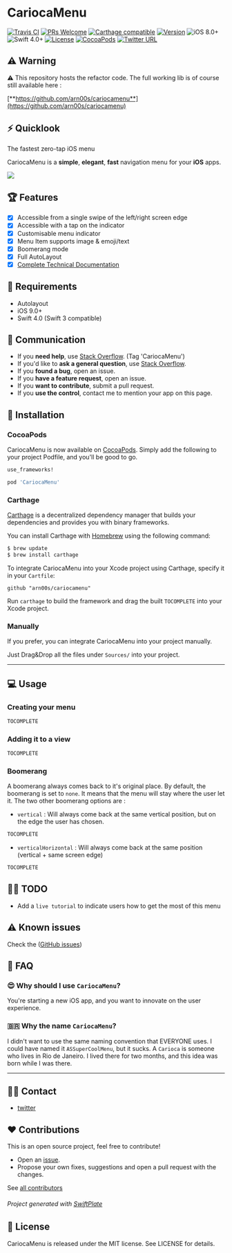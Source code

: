 # CariocaMenu

[![Travis CI](https://img.shields.io/travis/arn00s/cariocamenu_refactor.svg)](https://img.shields.io/travis/arn00s/cariocamenu_refactor.svg)
[![PRs Welcome](https://img.shields.io/badge/PRs-welcome-brightgreen.svg)](http://makeapullrequest.com)
[![Carthage compatible](https://img.shields.io/badge/Carthage-Compatible-brightgreen.svg?style=flat)](https://github.com/Carthage/Carthage)
[![Version](https://img.shields.io/cocoapods/v/Hero.svg?style=flat)](http://cocoapods.org/pods/Hero)
![iOS 8.0+](https://img.shields.io/badge/iOS-8.0%2B-blue.svg)
![Swift 4.0+](https://img.shields.io/badge/Swift-4.0%2B-orange.svg)
[![License](https://img.shields.io/cocoapods/l/Hero.svg?style=flat)](https://github.com/arn00s/cariocamenu_refactor/blob/master/LICENSE?raw=true)
[![CocoaPods](https://img.shields.io/cocoapods/dt/CariocaMenu.svg)]()
[![Twitter URL](https://img.shields.io/twitter/url/https/github.com/arn00s/cariocamenu.svg?style=social)](https://twitter.com/intent/tweet?text=This%20menu%20is%20awesome:&url=https%3A%2F%2Fgithub.com%2Farn00s%2Fcariocamenu)


## ⚠️ Warning

⚠️ This repository hosts the refactor code. The full working lib is of course still available here :

[**https://github.com/arn00s/cariocamenu**](https://github.com/arn00s/cariocamenu)

## ⚡️ Quicklook

The fastest zero-tap iOS menu

CariocaMenu is a **simple**, **elegant**, **fast** navigation menu for your **iOS** apps.

![](https://raw.githubusercontent.com/arn00s/cariocamenu/master/cariocamenu.gif)

## 🏆 Features

- [x] Accessible from a single swipe of the left/right screen edge
- [x] Accessible with a tap on the indicator
- [x] Customisable menu indicator
- [x] Menu Item supports image & emoji/text
- [x] Boomerang mode
- [x] Full AutoLayout
- [x] [Complete Technical Documentation](http://arn00s.github.io/cariocamenu/)

## 📝 Requirements

- Autolayout
- iOS 9.0+
- Swift 4.0 (Swift 3 compatible)

## 📢 Communication

- If you **need help**, use [Stack Overflow](http://stackoverflow.com/questions/tagged/CariocaMenu). (Tag 'CariocaMenu')
- If you'd like to **ask a general question**, use [Stack Overflow](http://stackoverflow.com/questions/tagged/CariocaMenu).
- If you **found a bug**, open an issue.
- If you **have a feature request**, open an issue.
- If you **want to contribute**, submit a pull request.
- If you **use the control**, contact me to mention your app on this page.

## 📲 Installation

### CocoaPods
CariocaMenu is now available on [CocoaPods](http://cocoapods.org).
Simply add the following to your project Podfile, and you'll be good to go.

```ruby
use_frameworks!

pod 'CariocaMenu'
```

### Carthage

[Carthage](https://github.com/Carthage/Carthage) is a decentralized dependency manager that builds your dependencies and provides you with binary frameworks.

You can install Carthage with [Homebrew](http://brew.sh/) using the following command:

```bash
$ brew update
$ brew install carthage
```

To integrate CariocaMenu into your Xcode project using Carthage, specify it in your `Cartfile`:

```ogdl
github "arn00s/cariocamenu"
```

Run `carthage` to build the framework and drag the built `TOCOMPLETE` into your Xcode project.

### Manually

If you prefer, you can integrate CariocaMenu into your project manually.

Just Drag&Drop all the files under `Sources/` into your project.

---

## 💻 Usage

### Creating your menu

```swift
TOCOMPLETE
```

### Adding it to a view

```swift
TOCOMPLETE
```

### Boomerang

A boomerang always comes back to it's original place.
By default, the boomerang is set to `none`. It means that the menu will stay where the user let it.
The two other boomerang options are :

- `vertical` : Will always come back at the same vertical position, but on the edge the user has chosen.
```swift
TOCOMPLETE
```

- `verticalHorizontal` : Will always come back at the same position (vertical + same screen edge)
```swift
TOCOMPLETE
```

## 👨‍💻 TODO

- Add a `live tutorial` to indicate users how to get the most of this menu

## ⚠️ Known issues

Check the ([GitHub issues](https://github.com/arn00s/CariocaMenu/issues))

## 🤔 FAQ

### 😍 Why should I use `CariocaMenu`?

You're starting a new iOS app, and you want to innovate on the user experience.

### 🇧🇷 Why the name `CariocaMenu`?

I didn't want to use the same naming convention that EVERYONE uses. I could have named it `ASSuperCoolMenu`, but it sucks.
A `Carioca` is someone who lives in Rio de Janeiro. I lived there for two months, and this idea was born while I was there.

* * *

## 🤙🏼 Contact

- [twitter](https://twitter.com/mmommommomo)

## ❤️ Contributions
This is an open source project, feel free to contribute!
- Open an [issue](https://github.com/arn00s/cariocamenu/issues/new).
- Propose your own fixes, suggestions and open a pull request with the changes.

See [all contributors](https://github.com/arn00s/cariocamenu/graphs/contributors)

###### Project generated with [SwiftPlate](https://github.com/JohnSundell/SwiftPlate)

## 📝 License

CariocaMenu is released under the MIT license. See LICENSE for details.
